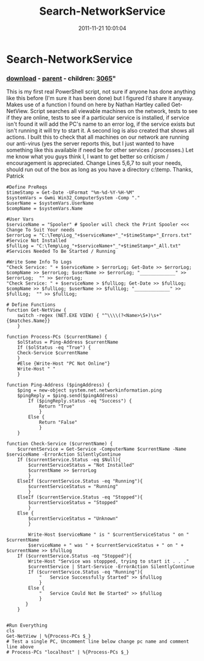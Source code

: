 ﻿---
pid:            3064
parent:         3063
children:       3065
poster:         pnorms
title:          Search-NetworkService
date:           2011-11-21 10:01:04
format:         posh
---

# Search-NetworkService

### [download](3064.ps1) - [parent](3063.md) - children: [3065](3065.md)"

This is my first real PowerShell script, not sure if anyone has done anything like this before (I'm sure it has been done) but I figured I’d share it anyway. Makes use of a function I found on here by Nathan Hartley called Get-NetView.
Script searches all viewable machines on the network, tests to see if they are online, tests to see if a particular service is installed, if service isn't found it will add the PC's name to an error log, if the service exists but isn't running it will try to start it. A second log is also created that shows all actions.
I built this to check that all machines on our network are running our anti-virus (yes the server reports this, but I just wanted to have something like this available if need be for other services / processes.)
Let me know what you guys think I, I want to get better so criticism / encouragement is appreciated.
Change Lines 5,6,7 to suit your needs, should run out of the box as long as you have a directory c:\temp.
Thanks, Patrick

```posh
#Define PreReqs
$timeStamp = Get-Date -UFormat "%m-%d-%Y-%H-%M"
$systemVars = Gwmi Win32_ComputerSystem -Comp "."
$userName = $systemVars.UserName
$compName = $systemVars.Name

#User Vars
$serviceName = "Spooler" # Spooler will check the Print Spooler <<< Change To Suit Your needs
$errorLog = "C:\Temp\Log_"+$serviceName+"_"+$timeStamp+"_Errors.txt" #Service Not Installed
$fullLog = "C:\Temp\Log_"+$serviceName+"_"+$timeStamp+"_All.txt" #Services Needed To Be Started / Running

#Write Some Info To Logs
"Check Service: " + $serviceName > $errorLog; Get-Date >> $errorLog; $compName >> $errorLog; $userName >> $errorLog; "_____________" >> $errorLog;  "" >> $errorLog;
"Check Service: " + $serviceName > $fullLog; Get-Date >> $fullLog; $compName >> $fullLog; $userName >> $fullLog; "_____________" >> $fullLog;  "" >> $fullLog;

# Define Functions
function Get-NetView {
	switch -regex (NET.EXE VIEW) { "^\\\\(?<Name>\S+)\s+" {$matches.Name}}
    }

function Process-PCs ($currentName) {
    $olStatus = Ping-Address $currentName
    If ($olStatus -eq "True") {
    Check-Service $currentName
    }
    #Else {Write-Host "PC Not Online"}
    Write-Host " "
    }

function Ping-Address ($pingAddress) {
    $ping = new-object system.net.networkinformation.ping
    $pingReply = $ping.send($pingAddress)
        If ($pingReply.status -eq "Success") {
            Return "True"
            }
        Else {
            Return "False"
            }
    }
    
function Check-Service ($currentName) {
    $currentService = Get-Service -ComputerName $currentName -Name $serviceName -ErrorAction SilentlyContinue
    If ($currentService.Status -eq $Null){
        $currentServiceStatus = "Not Installed"
        $currentName >> $errorLog
        }
    ElseIf ($currentService.Status -eq "Running"){
        $currentServiceStatus = "Running"
        }
    ElseIf ($currentService.Status -eq "Stopped"){
        $currentServiceStatus = "Stopped"
        }
    Else {
        $currentServiceStatus = "Unknown"
        }
        
        Write-Host $serviceName " is " $currentServiceStatus " on " $currentName
        $serviceName + " was " + $currentServiceStatus + " on " + $currentName >> $fullLog
    If ($currentService.Status -eq "Stopped"){
        Write-Host "Service was stoppped, trying to start it . . ."
        $currentService | Start-Service -ErrorAction SilentlyContinue
        If ($currentService.Status -eq "Running"){
            "   Service Successfully Started" >> $fullLog
            }
        Else {
            "   Service Could Not Be Started" >> $fullLog
            }
       }
    }


#Run Everything
cls
Get-NetView | %{Process-PCs $_}
# Test a single PC, Uncomment line below change pc name and comment line above
# Process-PCs "localhost" | %{Process-PCs $_}
```
